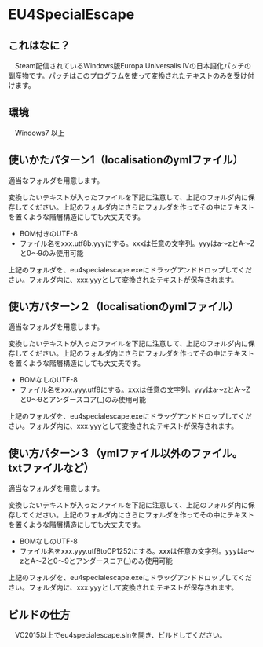 # EU4SpecialEscape
## これはなに？
　Steam配信されているWindows版Europa Universalis IVの日本語化パッチの副産物です。パッチはこのプログラムを使って変換されたテキストのみを受け付けます。

## 環境
　Windows7 以上

## 使いかたパターン1（localisationのymlファイル）
適当なフォルダを用意します。

変換したいテキストが入ったファイルを下記に注意して、上記のフォルダ内に保存してください。上記のフォルダ内にさらにフォルダを作ってその中にテキストを置くような階層構造にしても大丈夫です。

 - BOM付きのUTF-8
 - ファイル名をxxx.utf8b.yyyにする。xxxは任意の文字列。yyyはa～zとA～Zと0～9のみ使用可能

上記のフォルダを、eu4specialescape.exeにドラッグアンドドロップしてください。フォルダ内に、xxx.yyyとして変換されたテキストが保存されます。

## 使い方パターン２（localisationのymlファイル）
適当なフォルダを用意します。

変換したいテキストが入ったファイルを下記に注意して、上記のフォルダ内に保存してください。上記のフォルダ内にさらにフォルダを作ってその中にテキストを置くような階層構造にしても大丈夫です。

 - BOMなしのUTF-8
 - ファイル名をxxx.yyy.utf8にする。xxxは任意の文字列。yyyはa～zとA～Zと0～9とアンダースコア(_)のみ使用可能

上記のフォルダを、eu4specialescape.exeにドラッグアンドドロップしてください。フォルダ内に、xxx.yyyとして変換されたテキストが保存されます。

## 使い方パターン３（ymlファイル以外のファイル。txtファイルなど）
適当なフォルダを用意します。

変換したいテキストが入ったファイルを下記に注意して、上記のフォルダ内に保存してください。上記のフォルダ内にさらにフォルダを作ってその中にテキストを置くような階層構造にしても大丈夫です。

 - BOMなしのUTF-8
 - ファイル名をxxx.yyy.utf8toCP1252にする。xxxは任意の文字列。yyyはa～zとA～Zと0～9とアンダースコア(_)のみ使用可能

上記のフォルダを、eu4specialescape.exeにドラッグアンドドロップしてください。フォルダ内に、xxx.yyyとして変換されたテキストが保存されます。

## ビルドの仕方
　VC2015以上でeu4specialescape.slnを開き、ビルドしてください。
